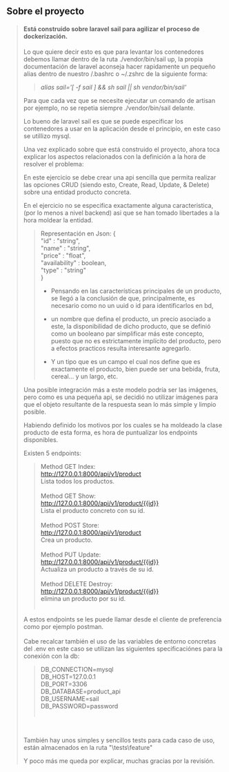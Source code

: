 
## Sobre el proyecto

> #### Está construido sobre laravel sail para agilizar el proceso de dockerización. <br>
> 
> Lo que quiere decir esto es que para levantar los contenedores debemos llamar dentro de la ruta ./vendor/bin/sail up,
> la propia documentación de laravel aconseja hacer rapidamente un pequeño alias dentro de nuestro /.bashrc o ~/.zshrc de la siguiente forma:
>> *alias sail='[ -f sail ] && sh sail || sh vendor/bin/sail'*
>
> Para que cada vez que se necesite ejecutar un comando de artisan por ejemplo, no se repetia siempre ./vendor/bin/sail delante.
>
> Lo bueno de laravel sail es que se puede especificar los contenedores a usar en la aplicación desde el principio, en este caso se utillizo mysql.
>
> Una vez explicado sobre que está construido el proyecto, ahora toca explicar los aspectos relacionados con la definición a la hora de resolver el problema:
>
> En este ejercicio se debe crear una api sencilla que permita realizar las opciones CRUD (siendo esto, Create, Read, Update, & Delete) sobre una entidad producto concreta.
>
> En el ejercicio no se especifica exactamente alguna caracteristica, (por lo menos a nivel backend) asi que se han tomado libertades a la hora moldear la entidad.
>
>
>> Representación en Json:
>> {<br>
>>     "id" : "string",<br>
>>     "name" : "string",<br>
>>     "price" : "float",<br>
>>     "availability" : boolean,<br>
>>     "type" : "string"<br>
>> }
>>
>>- Pensando en las características principales de un producto, se llegó a la conclusión de que, principalmente, es necesario como no un uuid o id para identificarlos en bd,
>>- un nombre que defina el producto, un precio asociado a este, la disponibilidad de dicho producto, que se definió como un booleano par simplificar más este concepto, puesto que no es estrictamente implícito del producto, pero a efectos practicos resulta interesante agregarlo.
>>
>>- Y un tipo que es un campo el cual nos define que es exactamente el producto, bien puede ser una bebida, fruta, cereal… y un largo, etc.
>
> Una posible integración más a este modelo podría ser las imágenes, pero como es una pequeña api, se decidió no utilizar imágenes para que el objeto resultante de la respuesta sean lo más simple y limpio posible.
>
> Habiendo definido los motivos por los cuales se ha moldeado la clase producto de esta forma, es hora de puntualizar los endpoints disponibles.
>
> Existen 5 endpoints:
>
>> Method GET Index:<br>
>>http://127.0.0.1:8000/api/v1/product <br>
>>Lista todos los productos.<br>
>> <br>
>>Method GET Show: <br>
>>http://127.0.0.1:8000/api/v1/product/{{id}} <br>
>> Lista el producto concreto con su id. <br>
>> <br>
>>Method POST Store:<br>
>>http://127.0.0.1:8000/api/v1/product <br>
>>Crea un producto. <br>
>> <br>
>>Method PUT Update:<br>
>>http://127.0.0.1:8000/api/v1/product/{{id}} <br>
>>Actualiza un producto a través de su id. <br>
>> <br>
>>Method DELETE Destroy:<br>
>>http://127.0.0.1:8000/api/v1/product/{{id}} <br>
>>elimina un producto por su id. <br>
>> <br>
>
>A estos endpoints se les puede llamar desde el cliente de preferencia como por ejemplo postman.
><br>
><br>
> Cabe recalcar también el uso de las variables de entorno concretas del .env en este caso se utilizan las siguientes specificaciónes para la conexión con la db:<br>
>>DB_CONNECTION=mysql<br>
>>DB_HOST=127.0.0.1<br>
>>DB_PORT=3306<br>
>>DB_DATABASE=product_api<br>
>>DB_USERNAME=sail<br>
>>DB_PASSWORD=password<br>
>><br>
><br>
>
>También hay unos simples y sencillos tests para cada caso de uso, están almacenados en la ruta "\tests\feature\"
> 
> Y poco más me queda por explicar, muchas gracias por la revisión.
